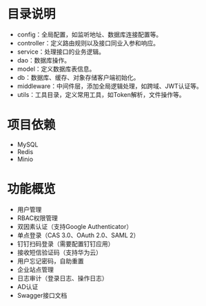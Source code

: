 # 目录说明
* config：全局配置，如监听地址、数据库连接配置等。
* controller：定义路由规则以及接口同业入参和响应。
* service：处理接口的业务逻辑。
* dao：数据库操作。
* model：定义数据库表信息。
* db：数据库、缓存、对象存储客户端初始化。
* middleware：中间件层，添加全局逻辑处理，如跨域、JWT认证等。
* utils：工具目录，定义常用工具，如Token解析，文件操作等。
# 项目依赖
* MySQL
* Redis
* Minio
# 功能概览
* 用户管理
* RBAC权限管理
* 双因素认证（支持Google Authenticator）
* 单点登录（CAS 3.0、OAuth 2.0、SAML 2）
* 钉钉扫码登录（需要配置钉钉应用）
* 接收短信验证码（支持华为云）
* 用户忘记密码，自助重置
* 企业站点管理
* 日志审计（登录日志、操作日志）
* AD认证
* Swagger接口文档